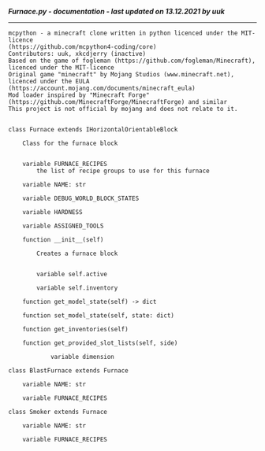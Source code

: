 ***Furnace.py - documentation - last updated on 13.12.2021 by uuk***
___

    mcpython - a minecraft clone written in python licenced under the MIT-licence 
    (https://github.com/mcpython4-coding/core)
    Contributors: uuk, xkcdjerry (inactive)
    Based on the game of fogleman (https://github.com/fogleman/Minecraft), licenced under the MIT-licence
    Original game "minecraft" by Mojang Studios (www.minecraft.net), licenced under the EULA
    (https://account.mojang.com/documents/minecraft_eula)
    Mod loader inspired by "Minecraft Forge" (https://github.com/MinecraftForge/MinecraftForge) and similar
    This project is not official by mojang and does not relate to it.


    class Furnace extends IHorizontalOrientableBlock
        
        Class for the furnace block


        variable FURNACE_RECIPES
            the list of recipe groups to use for this furnace

        variable NAME: str

        variable DEBUG_WORLD_BLOCK_STATES

        variable HARDNESS

        variable ASSIGNED_TOOLS

        function __init__(self)
            
            Creates a furnace block


            variable self.active

            variable self.inventory

        function get_model_state(self) -> dict

        function set_model_state(self, state: dict)

        function get_inventories(self)

        function get_provided_slot_lists(self, side)

                variable dimension

    class BlastFurnace extends Furnace

        variable NAME: str

        variable FURNACE_RECIPES

    class Smoker extends Furnace

        variable NAME: str

        variable FURNACE_RECIPES